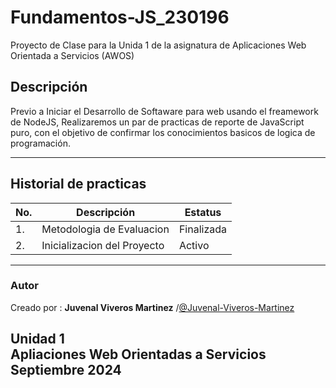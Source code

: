 # Fundamentos-JS_230196
Proyecto de Clase para la Unida 1 de la asignatura de Aplicaciones Web Orientada a Servicios (AWOS)

## Descripción
Previo a Iniciar el Desarrollo de Softaware para web usando el freamework de NodeJS, Realizaremos
un par de practicas de reporte de JavaScript puro, con el objetivo de confirmar los conocimientos basicos de logica de programación.
***
## Historial de practicas
|No.|Descripción| Estatus|
|--|--|--|
|1. | Metodologia de Evaluacion| Finalizada|
|2. | Inicializacion del Proyecto|Activo|
***
### Autor
Creado por : **Juvenal Viveros Martinez** /[@Juvenal-Viveros-Martinez](https://github.com/Juvenal-Viveros/Juvenal-Viveros-FundamentosJS_230196.git)

Unidad 1  
Apliaciones Web Orientadas a Servicios 
Septiembre 2024
---